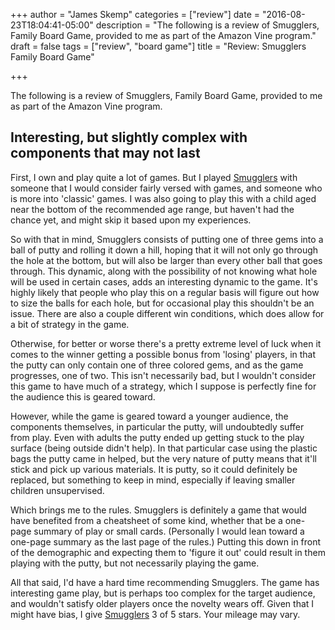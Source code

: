 +++
author = "James Skemp"
categories = ["review"]
date = "2016-08-23T18:04:41-05:00"
description = "The following is a review of Smugglers, Family Board Game, provided to me as part of the Amazon Vine program."
draft = false
tags = ["review", "board game"]
title = "Review: Smugglers Family Board Game"

+++

The following is a review of Smugglers, Family Board Game, provided to me as part of the Amazon Vine program.

## Interesting, but slightly complex with components that may not last

First, I own and play quite a lot of games. But I played [Smugglers][product] with someone that I would consider fairly versed with games, and someone who is more into 'classic' games. I was also going to play this with a child aged near the bottom of the recommended age range, but haven't had the chance yet, and might skip it based upon my experiences.

So with that in mind, Smugglers consists of putting one of three gems into a ball of putty and rolling it down a hill, hoping that it will not only go through the hole at the bottom, but will also be larger than every other ball that goes through. This dynamic, along with the possibility of not knowing what hole will be used in certain cases, adds an interesting dynamic to the game. It's highly likely that people who play this on a regular basis will figure out how to size the balls for each hole, but for occasional play this shouldn't be an issue. There are also a couple different win conditions, which does allow for a bit of strategy in the game.

Otherwise, for better or worse there's a pretty extreme level of luck when it comes to the winner getting a possible bonus from 'losing' players, in that the putty can only contain one of three colored gems, and as the game progresses, one of two. This isn't necessarily bad, but I wouldn't consider this game to have much of a strategy, which I suppose is perfectly fine for the audience this is geared toward.

However, while the game is geared toward a younger audience, the components themselves, in particular the putty, will undoubtedly suffer from play. Even with adults the putty ended up getting stuck to the play surface (being outside didn't help). In that particular case using the plastic bags the putty came in helped, but the very nature of putty means that it'll stick and pick up various materials. It is putty, so it could definitely be replaced, but something to keep in mind, especially if leaving smaller children unsupervised.

Which brings me to the rules. Smugglers is definitely a game that would have benefited from a cheatsheet of some kind, whether that be a one-page summary of play or small cards. (Personally I would lean toward a one-page summary as the last page of the rules.) Putting this down in front of the demographic and expecting them to 'figure it out' could result in them playing with the putty, but not necessarily playing the game.

All that said, I'd have a hard time recommending Smugglers. The game has interesting game play, but is perhaps too complex for the target audience, and wouldn't satisfy older players once the novelty wears off. Given that I might have bias, I give [Smugglers][product] 3 of 5 stars. Your mileage may vary.

[product]: http://amzn.to/2bdr0fc

